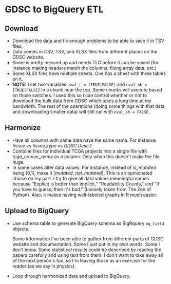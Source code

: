 # GDSC to BigQuery ETL

## Download
- Download the data and fix enough problems to be able to save it in TSV files. 
- Data comes in CSV, TSV, and XLSX files from different places on the GDSC website. 
- Some is pretty messed up and needs TLC before it can be saved (for instance making 
  headers match the columns, fixing array data, etc.)
- Some XLSX files have multiple sheets. One has a sheet with three tables on it.
- **NOTE:** I set two variables `eval_r = [TRUE|FALSE]` and `eval_sh = [TRUE|FALSE]`
  in a chunk near the top. Some chunks will execute based on those switches. I used
  this so I can control whether or not to download the bulk data from GDSC which
  takes a long time at my bandwidth. The rest of the operations (doing some things
  with that data, and downloading smaller data) will still run with `eval_sh = FALSE`.

## Harmonize
- Have all columns with same data have the same name. For instance _tissue_ vs _tissue_type_ vs _GDSC.Desc.1_
- Combine files for individual TCGA projects into a single file with _tcga_cancer_name_ as a column. Only when
  this doesn't make the file huge.
- In some cases alter data values. For instance, instead of _is_mutated_ being [0,1], make it 
  [_mutated_, _not_mutated_]. This is an opinionated choice on my part. I try to give all data
  values meaningful names because "Explicit is better than implicit," "Readability Counts," and 
  "If you have to guess, then it's bad." (Loosely taken from The Zen of Python). Also, it makes
  having well-labeled graphs in R much easier.

## Upload to BigQuery
- Use schema table to generate BigQuery schema as BigRquery `bq_field` objects. 

  Some information I've been able to gather from different parts of 
  GDSC website and documentation. Some I just put in my own words. Some I don't 
  know. Some statistical results could be described by reading the papers carefully 
  and using text from them. I don't want to take away all of the next person's fun, 
  so I'm leaving those as an exercise for the reader (as we say in physics).
- Loop through harmonized data and upload to BigQuery.



